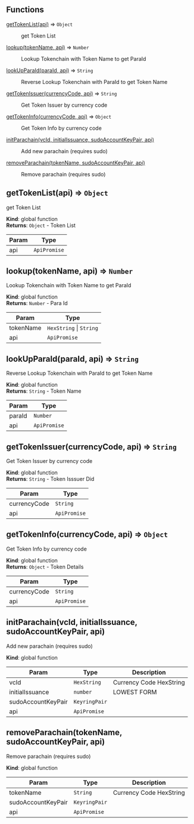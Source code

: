 ## Functions

<dl>
<dt><a href="#getTokenList">getTokenList(api)</a> ⇒ <code>Object</code></dt>
<dd><p>get Token List</p>
</dd>
<dt><a href="#lookup">lookup(tokenName, api)</a> ⇒ <code>Number</code></dt>
<dd><p>Lookup Tokenchain with Token Name to get ParaId</p>
</dd>
<dt><a href="#lookUpParaId">lookUpParaId(paraId, api)</a> ⇒ <code>String</code></dt>
<dd><p>Reverse Lookup Tokenchain with ParaId to get Token Name</p>
</dd>
<dt><a href="#getTokenIssuer">getTokenIssuer(currencyCode, api)</a> ⇒ <code>String</code></dt>
<dd><p>Get Token Issuer by currency code</p>
</dd>
<dt><a href="#getTokenInfo">getTokenInfo(currencyCode, api)</a> ⇒ <code>Object</code></dt>
<dd><p>Get Token Info by currency code</p>
</dd>
<dt><a href="#initParachain">initParachain(vcId, initialIssuance, sudoAccountKeyPair, api)</a></dt>
<dd><p>Add new parachain (requires sudo)</p>
</dd>
<dt><a href="#removeParachain">removeParachain(tokenName, sudoAccountKeyPair, api)</a></dt>
<dd><p>Remove parachain (requires sudo)</p>
</dd>
</dl>

<a name="getTokenList"></a>

## getTokenList(api) ⇒ <code>Object</code>
get Token List

**Kind**: global function  
**Returns**: <code>Object</code> - Token List  

| Param | Type |
| --- | --- |
| api | <code>ApiPromise</code> | 

<a name="lookup"></a>

## lookup(tokenName, api) ⇒ <code>Number</code>
Lookup Tokenchain with Token Name to get ParaId

**Kind**: global function  
**Returns**: <code>Number</code> - Para Id  

| Param | Type |
| --- | --- |
| tokenName | <code>HexString</code> \| <code>String</code> | 
| api | <code>ApiPromise</code> | 

<a name="lookUpParaId"></a>

## lookUpParaId(paraId, api) ⇒ <code>String</code>
Reverse Lookup Tokenchain with ParaId to get Token Name

**Kind**: global function  
**Returns**: <code>String</code> - Token Name  

| Param | Type |
| --- | --- |
| paraId | <code>Number</code> | 
| api | <code>ApiPromise</code> | 

<a name="getTokenIssuer"></a>

## getTokenIssuer(currencyCode, api) ⇒ <code>String</code>
Get Token Issuer by currency code

**Kind**: global function  
**Returns**: <code>String</code> - Token Isssuer Did  

| Param | Type |
| --- | --- |
| currencyCode | <code>String</code> | 
| api | <code>ApiPromise</code> | 

<a name="getTokenInfo"></a>

## getTokenInfo(currencyCode, api) ⇒ <code>Object</code>
Get Token Info by currency code

**Kind**: global function  
**Returns**: <code>Object</code> - Token Details  

| Param | Type |
| --- | --- |
| currencyCode | <code>String</code> | 
| api | <code>ApiPromise</code> | 

<a name="initParachain"></a>

## initParachain(vcId, initialIssuance, sudoAccountKeyPair, api)
Add new parachain (requires sudo)

**Kind**: global function  

| Param | Type | Description |
| --- | --- | --- |
| vcId | <code>HexString</code> | Currency Code HexString |
| initialIssuance | <code>number</code> | LOWEST FORM |
| sudoAccountKeyPair | <code>KeyringPair</code> |  |
| api | <code>ApiPromise</code> |  |

<a name="removeParachain"></a>

## removeParachain(tokenName, sudoAccountKeyPair, api)
Remove parachain (requires sudo)

**Kind**: global function  

| Param | Type | Description |
| --- | --- | --- |
| tokenName | <code>String</code> | Currency Code HexString |
| sudoAccountKeyPair | <code>KeyringPair</code> |  |
| api | <code>ApiPromise</code> |  |

